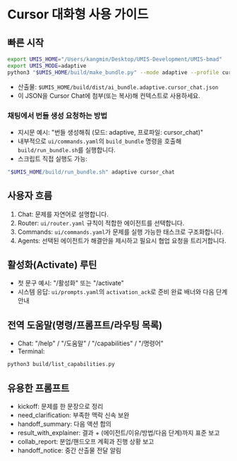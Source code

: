 # Cursor 대화형 사용 가이드

## 빠른 시작
```bash
export UMIS_HOME="/Users/kangmin/Desktop/UMIS-Development/UMIS-bmad"
export UMIS_MODE=adaptive
python3 "$UMIS_HOME/build/make_bundle.py" --mode adaptive --profile cursor_chat
```
- 산출물: `$UMIS_HOME/build/dist/ai_bundle.adaptive.cursor_chat.json`
- 이 JSON을 Cursor Chat에 첨부(또는 복사)해 컨텍스트로 사용하세요.

### 채팅에서 번들 생성 요청하는 방법
- 지시문 예시: "번들 생성해줘 (모드: adaptive, 프로파일: cursor_chat)"
- 내부적으로 `ui/commands.yaml`의 `build_bundle` 명령을 호출해 `build/run_bundle.sh`를 실행합니다.
- 스크립트 직접 실행도 가능:
```bash
"$UMIS_HOME/build/run_bundle.sh" adaptive cursor_chat
```

## 사용자 흐름
1) Chat: 문제를 자연어로 설명합니다.
2) Router: `ui/router.yaml` 규칙이 적합한 에이전트를 선택합니다.
3) Commands: `ui/commands.yaml`가 문제를 실행 가능한 태스크로 구조화합니다.
4) Agents: 선택된 에이전트가 해결안을 제시하고 필요시 협업 요청을 트리거합니다.

## 활성화(Activate) 루틴
- 첫 문구 예시: "/활성화" 또는 "/activate"
- 시스템 응답: `ui/prompts.yaml`의 `activation_ack`로 준비 완료 배너와 다음 단계 안내

## 전역 도움말(명령/프롬프트/라우팅 목록)
- Chat: "/help" / "/도움말" / "/capabilities" / "/명령어"
- Terminal:
```bash
python3 build/list_capabilities.py
```

## 유용한 프롬프트
- kickoff: 문제를 한 문장으로 정리
- need_clarification: 부족한 맥락 신속 보완
- handoff_summary: 다음 액션 합의
- result_with_explainer: 결과 + (에이전트/이유/방법/다음 단계)까지 표준 보고
- collab_report: 분업/핸드오프 계획과 진행 상황 보고
- handoff_notice: 중간 산출물 전달 알림
